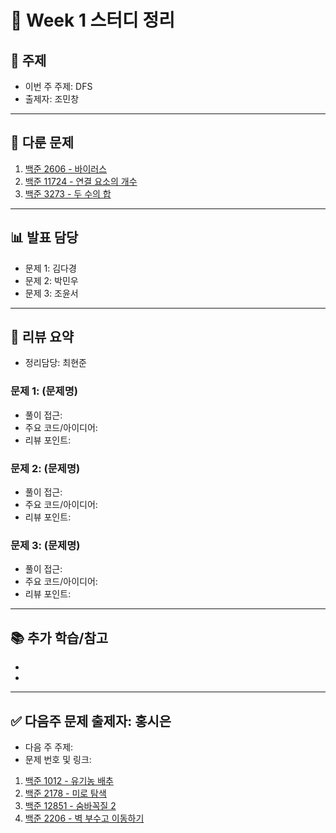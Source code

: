 ﻿# 📆 Week 1 스터디 정리

## 📌 주제
- 이번 주 주제: DFS
- 출제자: 조민창

---

## 📂 다룬 문제
1. [백준 2606 - 바이러스](https://www.acmicpc.net/problem/2606)
2. [백준 11724 - 연결 요소의 개수](https://www.acmicpc.net/problem/11724)
3. [백준 3273 - 두 수의 합](https://www.acmicpc.net/problem/3273)

---

## 📊 발표 담당
- 문제 1: 김다경
- 문제 2: 박민우
- 문제 3: 조윤서

---

## 📝 리뷰 요약
- 정리담당: 최현준
### 문제 1: (문제명)
- 풀이 접근:
- 주요 코드/아이디어:
- 리뷰 포인트:

### 문제 2: (문제명)
- 풀이 접근:
- 주요 코드/아이디어:
- 리뷰 포인트:

### 문제 3: (문제명)
- 풀이 접근:
- 주요 코드/아이디어:
- 리뷰 포인트:

---

## 📚 추가 학습/참고
- 
- 

---

## ✅ 다음주 문제 출제자: 홍시은
- 다음 주 주제: 
- 문제 번호 및 링크:
1. [백준 1012 - 유기농 배추](https://www.acmicpc.net/problem/1012)
2. [백준 2178 - 미로 탐색](https://www.acmicpc.net/problem/2178)
3. [백준 12851 - 숨바꼭질 2](https://www.acmicpc.net/problem/12851)
4. [백준 2206 - 벽 부수고 이동하기](https://www.acmicpc.net/problem/2206)
